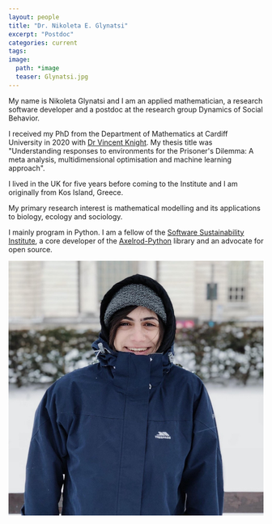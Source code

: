 ```yaml
---
layout: people
title: "Dr. Nikoleta E. Glynatsi"
excerpt: "Postdoc"
categories: current
tags:
image:
  path: *image
  teaser: Glynatsi.jpg
---
```


My name is Nikoleta Glynatsi and I am an applied mathematician, a research
software developer and a postdoc at the research group Dynamics
of Social Behavior.

I received my PhD from the Department of Mathematics at Cardiff University in
2020 with [Dr Vincent Knight](https://twitter.com/drvinceknight).
My thesis title was "Understanding responses to
environments for the Prisoner's Dilemma: A meta analysis, multidimensional
optimisation and machine learning approach".

I lived in the UK for five years before coming to the Institute and
I am originally from Kos Island, Greece.

My primary research interest is mathematical modelling and its applications to
biology, ecology and sociology.

I mainly program in Python. I am a fellow of the [Software Sustainability Institute](https://www.software.ac.uk),
a core developer of the [Axelrod-Python](https://github.com/Axelrod-Python/Axelrod) library and an
advocate for open source.


<div id="socialMedia" style="text-align:center">
    <a href="mailto:glynatsi@evolbio.pmg"><i style="font-size:24px" class="fa fa-envelope"></i></a>
    <a href="https://github.com/Nikoleta-v3"><i style="font-size:24px" class="fa fa-github"></i></a>
    <a href="https://twitter.com/NikoletaGlyn"><i style="font-size:24px" class="fa fa-twitter"></i></a>
    <a href="https://nikoleta-v3.github.io"><i style="font-size:24px" class="fa fa-home"></i></a>
    <a href="https://www.linkedin.com/in/nikoleta-e-glynatsi-771872123/"><i style="font-size:24px" class="fa fa-linkedin"></i></a>
</div>

<img src="../../images/Glynatsi.jpg" class="center">

